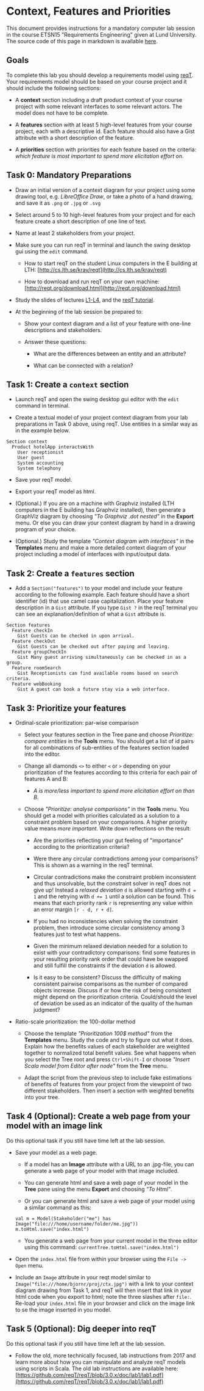 # Context, Features and Priorities

This document provides instructions for a mandatory computer lab session in the course ETSN15 "Requirements Engineering" given at Lund University. The source code of this page in markdown is available [here](https://github.com/reqT/reqT/blob/3.0.x/doc/lab1/lab1-2019.md).

## Goals

To complete this lab you should develop a requirements model using [reqT](http://reqt.org/download.html). Your requirements model should be based on your course project and it should include the following sections:

  * A **context** section including a draft product context of your course project with some relevant interfaces to some relevant actors. The model does not have to be complete.

  * A **features** section with at least 5 high-level features from your course project, each with a descriptive id. Each feature should also have a Gist attribute with a short description of the feature.

  * A **priorities** section with priorities for each feature based on the criteria: *which feature is most important to spend more elicitation effort on*.


## Task 0: Mandatory Preparations

* Draw an initial version of a context diagram for your project using some drawing tool, e.g. *LibreOffice Draw*, or take a photo of a hand drawing, and save it as `.png` or `.jpg` or `.svg`

* Select around 5 to 10 high-level features from your project and for each feature create a short description of one line of text.

* Name at least 2 stakeholders from your project.

* Make sure you can run reqT in terminal and launch the swing desktop gui using the `edit` command.

    * How to start reqT on the student Linux computers in the E building at LTH: [http://cs.lth.se/krav/reqt](http://cs.lth.se/krav/reqt)

    * How to download and run reqT on your own machine: [http://reqt.org/download.html](http://reqt.org/download.html)

* Study the slides of lectures [L1-L4](http://cs.lth.se/krav/lectures/), and the [reqT tutorial](http://fileadmin.cs.lth.se/krav/reqT-tutorial.pdf).

* At the beginning of the lab session be prepared to:

    * Show your context diagram and a list of your feature with one-line descriptions and stakeholders.

    * Answer these questions:

        * What are the differences between an entity and an attribute?

        * What can be connected with a relation?

## Task 1: Create a `context` section

* Launch reqT and open the swing desktop gui editor with the `edit` command in terminal.

* Create a textual model of your project context diagram from your lab preparations in Task 0 above, using reqT. Use entities in a similar way as in the example below.

```
Section context
  Product hotelApp interactsWith
    User receptionist
    User guest
    System accounting
    System telephony  
```

* Save your reqT model.

* Export your reqT model as html.

* (Optional.) If you are on a machine with Graphviz installed (LTH computers in the E building has Graphviz installed), then generate a GraphViz diagram by choosing *"To Graphviz .dot nested"* in the **Export** menu. Or else you can draw your context diagram by hand in a drawing program of your choice.

* (Optional.) Study the template *"Context diagram with interfaces"* in the **Templates** menu and make a more detailed context diagram of your project including a model of interfaces with input/output data.

## Task 2: Create a `features` section  

* Add a `Section("features")` to your model and include your feature according to the following example. Each feature should have a short identifier (id) that use camel case capitalization. Place your feature description in a `Gist` attribute. If you type `Gist ?` in the reqT terminal you can see an explanation/definition of what a `Gist` attribute is.

```
Section features
  Feature checkIn
    Gist Guests can be checked in upon arrival.
  Feature checkOut
    Gist Guests can be checked out after paying and leaving.
  Feature groupCheckIn
    Gist Many guest arriving simultaneously can be checked in as a group.
  Feature roomSearch
    Gist Receptionists can find available rooms based on search criteria.
  Feature webBooking
    Gist A guest can book a future stay via a web interface.
```

## Task 3: Prioritize your features

* Ordinal-scale prioritization: par-wise comparison

    * Select your features section in the Tree pane and choose *Prioritize: compare entities* in the **Tools** menu. You should get a list of id pairs for all combinations of sub-entities of the features section loaded into the editor.

    * Change all diamonds `<>` to either `<` or `>` depending on your prioritization of the features according to this criteria for each pair of features A and B:

        * *A is more/less important to spend more elicitation effort on than B*.

    * Choose *"Prioritize: analyse comparisons"* in the **Tools** menu. You should get a model with priorities calculated as a solution to a constraint problem based on your comparisons. A higher priority value means *more important*. Write down reflections on the result:

        * Are the priorities reflecting your gut feeling of "importance" according to the prioritization criteria?

        * Were there any circular contradictions among your comparisons? This is shown as a warning in the reqT terminal.

        * Circular contradictions make the constraint problem inconsistent and thus unsolvable, but the constraint solver in reqT does not give up! Instead a *relaxed deviation* `d` is allowed starting with `d = 1` and the retrying with `d += 1` until a solution can be found. This means that each priority rank `r` is representing any value within an error margin `[r - d, r + d]`.

        * If you had no inconsistencies when solving the constraint problem, then introduce some circular consistency among 3 features just to test what happens.

        * Given the minimum relaxed deviation needed for a solution to exist with your contradictory comparisons: find some features in your resulting priority rank order that could have be swapped and still fulfill the constraints if the deviation `d` is allowed.

        * Is it easy to be consistent? Discuss the difficulty of making consistent pairwise comparisons as the number of compared objects increase. Discuss if or how the risk of being consistent might depend on the prioritization criteria. Could/should the level of deviation be used as an indicator of the quality of the human judgment?

* Ratio-scale prioritization: the 100-dollar method

    * Choose the template *"Prioritization 100$ method"* from the **Templates** menu. Study the code and try to figure out what it does. Explain how the benefits values of each stakeholder are weighted together to normalized total benefit values. See what happens when you select the Tree root and press `Ctrl+Shift-I` or choose  *"Insert Scala model from Editor after node"* from the **Tree** menu.   

    * Adapt the script from the previous step to include fake estimations of benefits of features from your project from the viewpoint of two different stakeholders. Then insert a section with weighted benefits into your tree.

## Task 4 (Optional): Create a web page from your model with an image link

Do this optional task if you still have time left at the lab session.

* Save your model as a web page.

    * If a model has an **Image** attribute with a URL to an .jpg-file, you can generate a web page of your model with that image included.

    * You can generate html and save a web page of your model in the **Tree** pane using the menu **Export** and choosing *"To Html"*.

    * Or you can generate html and save a web page of your model using a similar command as this: 
    ```
    val m = Model(Stakeholder("me") has Image("file:///home/username/folder/me.jpg"))
    m.toHtml.save("index.html")
    ```
    * You generate a web page from your current model in the three editor using this command: `currentTree.toHtml.save("index.html")`

* Open the `index.html` file from within your browser using the `File -> Open` menu. 

* Include an `Image` attribute in your reqt model similar to `Image("file:///home/bjornr/proj/ctx.jpg")` with a link to your context diagram drawing from Task 1, and reqT will then insert that link  in your html code when you export to html; note the three slashes after `file:`. Re-load your `index.html` file in your browser and click on the image link to se the image inserted in you model.


## Task 5 (Optional): Dig deeper into reqT

Do this optional task if you still have time left at the lab session.

* Follow the old, more technically focused, lab instructions from 2017 and learn more about how you can manipulate and analyze reqT models using scripts in Scala. The old lab instructions are available here:
   [https://github.com/reqT/reqT/blob/3.0.x/doc/lab1/lab1.pdf](https://github.com/reqT/reqT/blob/3.0.x/doc/lab1/lab1.pdf)
